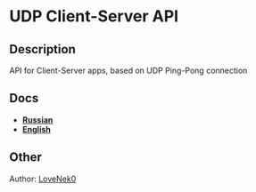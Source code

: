 # UDP Client-Server API
## Description
API for Client-Server apps, based on UDP Ping-Pong connection
## Docs
- [**Russian**](api-docs/RU-README.md)
- [**English**](api-docs/EN-README.md)

## Other
Author: [LoveNek0](https://t.me/lovenek0)